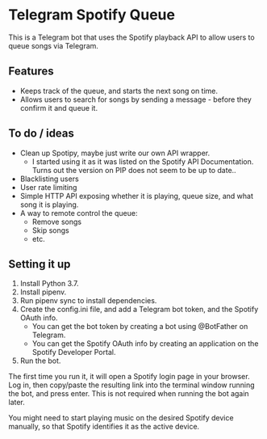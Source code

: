 # Telegram Spotify Queue

This is a Telegram bot that uses the Spotify playback API to allow users to queue songs via Telegram.


## Features

* Keeps track of the queue, and starts the next song on time.
* Allows users to search for songs by sending a message - before they confirm it and queue it.


## To do / ideas

* Clean up Spotipy, maybe just write our own API wrapper.
    * I started using it as it was listed on the Spotify API Documentation. Turns out the version on PIP does not seem to be up to date..
* Blacklisting users
* User rate limiting
* Simple HTTP API exposing whether it is playing, queue size, and what song it is playing.
* A way to remote control the queue:
    * Remove songs
    * Skip songs
    * etc.


## Setting it up

1. Install Python 3.7.
2. Install pipenv.
3. Run pipenv sync to install dependencies.
4. Create the config.ini file, and add a Telegram bot token, and the Spotify OAuth info.
    * You can get the bot token by creating a bot using @BotFather on Telegram.
    * You can get the Spotify OAuth info by creating an application on the Spotify Developer Portal.
5. Run the bot.

The first time you run it, it will open a Spotify login page in your browser. Log in, then copy/paste the resulting link into the terminal window running the bot, and press enter. This is not required when running the bot again later.

You might need to start playing music on the desired Spotify device manually, so that Spotify identifies it as the active device.
